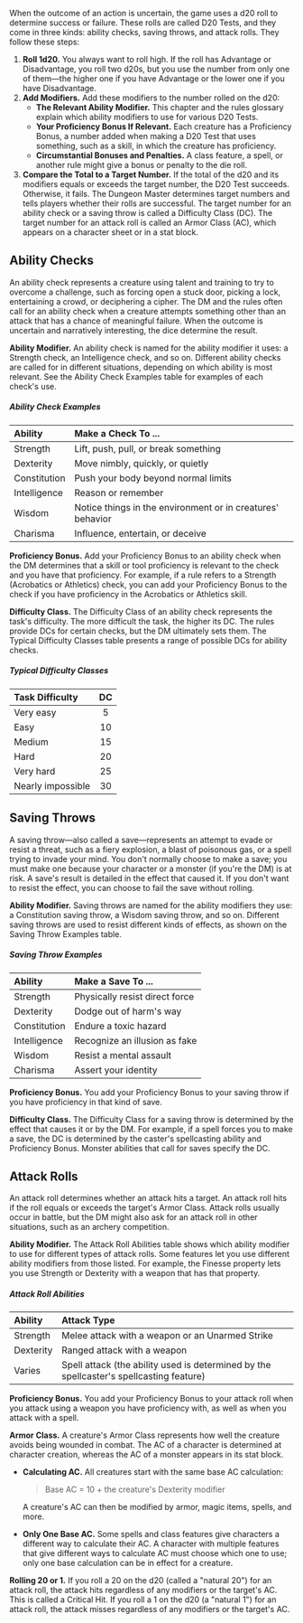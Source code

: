 
When the outcome of an action is uncertain, the game uses a d20 roll to determine success or failure. These rolls are called D20 Tests, and they come in three kinds: ability checks, saving throws, and attack rolls. They follow these steps:

1. **Roll 1d20.** You always want to roll high. If the roll has Advantage or Disadvantage, you roll two d20s, but you use the number from only one of them—the higher one if you have Advantage or the lower one if you have Disadvantage.
2. **Add Modifiers.** Add these modifiers to the number rolled on the d20:
   - **The Relevant Ability Modifier.** This chapter and the rules glossary explain which ability modifiers to use for various D20 Tests.
   - **Your Proficiency Bonus If Relevant.** Each creature has a Proficiency Bonus, a number added when making a D20 Test that uses something, such as a skill, in which the creature has proficiency.
   - **Circumstantial Bonuses and Penalties.** A class feature, a spell, or another rule might give a bonus or penalty to the die roll.
3. **Compare the Total to a Target Number.** If the total of the d20 and its modifiers equals or exceeds the target number, the D20 Test succeeds. Otherwise, it fails. The Dungeon Master determines target numbers and tells players whether their rolls are successful. The target number for an ability check or a saving throw is called a Difficulty Class (DC). The target number for an attack roll is called an Armor Class (AC), which appears on a character sheet or in a stat block.





## Ability Checks
An ability check represents a creature using talent and training to try to overcome a challenge, such as forcing open a stuck door, picking a lock, entertaining a crowd, or deciphering a cipher. The DM and the rules often call for an ability check when a creature attempts something other than an attack that has a chance of meaningful failure. When the outcome is uncertain and narratively interesting, the dice determine the result.

**Ability Modifier.** An ability check is named for the ability modifier it uses: a Strength check, an Intelligence check, and so on. Different ability checks are called for in different situations, depending on which ability is most relevant. See the Ability Check Examples table for examples of each check's use.

##### Ability Check Examples
| Ability      | Make a Check To ...                                        |
| :----------- | :--------------------------------------------------------- |
| Strength     | Lift, push, pull, or break something                       |
| Dexterity    | Move nimbly, quickly, or quietly                           |
| Constitution | Push your body beyond normal limits                        |
| Intelligence | Reason or remember                                         |
| Wisdom       | Notice things in the environment or in creatures' behavior |
| Charisma     | Influence, entertain, or deceive                           |

**Proficiency Bonus.** Add your Proficiency Bonus to an ability check when the DM determines that a skill or tool proficiency is relevant to the check and you have that proficiency. For example, if a rule refers to a Strength (Acrobatics or Athletics) check, you can add your Proficiency Bonus to the check if you have proficiency in the Acrobatics or Athletics skill.

**Difficulty Class.** The Difficulty Class of an ability check represents the task's difficulty. The more difficult the task, the higher its DC. The rules provide DCs for certain checks, but the DM ultimately sets them. The Typical Difficulty Classes table presents a range of possible DCs for ability checks.

##### Typical Difficulty Classes
| Task Difficulty   | DC  |
| :---------------- | :-: |
| Very easy         |  5  |
| Easy              | 10  |
| Medium            | 15  |
| Hard              | 20  |
| Very hard         | 25  |
| Nearly impossible | 30  |





## Saving Throws
A saving throw—also called a save—represents an attempt to evade or resist a threat, such as a fiery explosion, a blast of poisonous gas, or a spell trying to invade your mind. You don't normally choose to make a save; you must make one because your character or a monster (if you're the DM) is at risk. A save's result is detailed in the effect that caused it. If you don't want to resist the effect, you can choose to fail the save without rolling.

**Ability Modifier.** Saving throws are named for the ability modifiers they use: a Constitution saving throw, a Wisdom saving throw, and so on. Different saving throws are used to resist different kinds of effects, as shown on the Saving Throw Examples table.

##### Saving Throw Examples
| Ability      | Make a Save To ...             |
| :----------- | :----------------------------- |
| Strength     | Physically resist direct force |
| Dexterity    | Dodge out of harm's way        |
| Constitution | Endure a toxic hazard          |
| Intelligence | Recognize an illusion as fake  |
| Wisdom       | Resist a mental assault        |
| Charisma     | Assert your identity           |

**Proficiency Bonus.** You add your Proficiency Bonus to your saving throw if you have proficiency in that kind of save.

**Difficulty Class.** The Difficulty Class for a saving throw is determined by the effect that causes it or by the DM. For example, if a spell forces you to make a save, the DC is determined by the caster's spellcasting ability and Proficiency Bonus. Monster abilities that call for saves specify the DC.





## Attack Rolls
An attack roll determines whether an attack hits a target. An attack roll hits if the roll equals or exceeds the target's Armor Class. Attack rolls usually occur in battle, but the DM might also ask for an attack roll in other situations, such as an archery competition.

**Ability Modifier.** The Attack Roll Abilities table shows which ability modifier to use for different types of attack rolls. Some features let you use different ability modifiers from those listed. For example, the Finesse property lets you use Strength or Dexterity with a weapon that has that property.

##### Attack Roll Abilities

| Ability   | Attack Type                                                                             |
| :-------- | :-------------------------------------------------------------------------------------- |
| Strength  | Melee attack with a weapon or an Unarmed Strike                                         |
| Dexterity | Ranged attack with a weapon                                                             |
| Varies    | Spell attack (the ability used is determined by the spellcaster's spellcasting feature) |

**Proficiency Bonus.** You add your Proficiency Bonus to your attack roll when you attack using a weapon you have proficiency with, as well as when you attack with a spell.

**Armor Class.** A creature's Armor Class represents how well the creature avoids being wounded in combat. The AC of a character is determined at character creation, whereas the AC of a monster appears in its stat block.
- **Calculating AC.** All creatures start with the same base AC calculation:
    
    > Base AC = 10 + the creature's Dexterity modifier
    
    A creature's AC can then be modified by armor, magic items, spells, and more.
- **Only One Base AC.** Some spells and class features give characters a different way to calculate their AC. A character with multiple features that give different ways to calculate AC must choose which one to use; only one base calculation can be in effect for a creature.

**Rolling 20 or 1.** If you roll a 20 on the d20 (called a "natural 20") for an attack roll, the attack hits regardless of any modifiers or the target's AC. This is called a Critical Hit. If you roll a 1 on the d20 (a "natural 1") for an attack roll, the attack misses regardless of any modifiers or the target's AC.